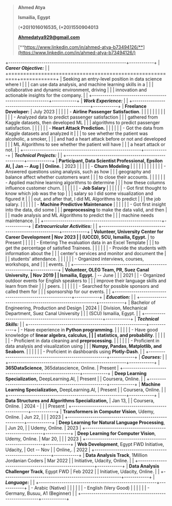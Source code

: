> **Ahmed Atya**
>
> **Ismailia, Egypt**
>
> (**+20)1016016535, (+20)1550904013**
>
> [**Ahmedatya929@gmail.com**](mailto:Ahmedatya929@gmail.com)
>
> [**https://www.linkedin.com/in/ahmed-atya-b73494126/**](https://www.linkedin.com/in/ahmed-atya-b73494126/)

+---------------------------------------------------------+------------+
| ***Career Objective:***                                 |            |
+=========================================================+============+
| Seeking an entry-level position in data science where I |            |
| can use data analysis, and machine learning skills in a |            |
| collaborative and dynamic environment, driving          |            |
| innovation and actionable insights for the company.     |            |
+---------------------------------------------------------+------------+
| ***Work Experience:***                                  |            |
+---------------------------------------------------------+------------+
| **Freelance Developer:**                                | July 2023  |
|                                                         |            |
| -   **Airline Passenger Satisfaction**.                 |            |
|                                                         |            |
| <!-- -->                                                |            |
|                                                         |            |
| -   Analyzed data to predict passenger satisfaction     |            |
|     gathered from Kaggle datasets, then developed ML    |            |
|     algorithms to predict passenger satisfaction.       |            |
|                                                         |            |
|     -   **Heart Attack Prediction.**                    |            |
|                                                         |            |
| -   Got the data from Kaggle datasets and analyzed it   |            |
|     to see whether the patient was alcoholic, a smoker, |            |
|     and had a heart attack before or not and developed  |            |
|     ML Algorithms to see whether the patient will have  |            |
|     a heart attack or not.                              |            |
+---------------------------------------------------------+------------+
| ***Technical Projects:***                               |            |
+---------------------------------------------------------+------------+
| **Participant, Data Scientist Professional, Epsilon AI, | Jan -- Aug |
| Online.**                                               | 2023       |
|                                                         |            |
| -   **Churn Modeling**                                  |            |
|                                                         |            |
| <!-- -->                                                |            |
|                                                         |            |
| -   Answered questions using analysis, such as how      |            |
|     geography and balance affect whether customers want |            |
|     to close their accounts.                            |            |
|                                                         |            |
| -   Applied machine learning algorithms to determine    |            |
|     how these columns influence customer churn.         |            |
|                                                         |            |
|     -   **Job Salary**                                  |            |
|                                                         |            |
| -   Got first thought to know which job was the top     |            |
|     salary so I did some visualization and figured it   |            |
|     out, and after that, I did ML Algorithms to predict |            |
|     the job salary.                                     |            |
|                                                         |            |
|     -   **Machine Predictive Maintenance**              |            |
|                                                         |            |
| -   Got first insight into the data, did some           |            |
|     **preprocessing** to make the data valid, and then  |            |
|     made analysis and ML Algorithms to predict the      |            |
|     machine needs maintenance.                          |            |
+---------------------------------------------------------+------------+
| ***Extracurricular Activities:***                       |            |
+---------------------------------------------------------+------------+
| **Volunteer, University Center for Career Development   | Nov 2023   |
| (UCCD), SCU, Ismailia, Egypt.**                         | to Present |
|                                                         |            |
| -   Entering The evaluation data in an Excel Template   |            |
|     to get the percentage of satisfied Trainees.        |            |
|                                                         |            |
| -   Provide the students with information about the     |            |
|     center's services and monitor and document the      |            |
|     students' attendance.                               |            |
|                                                         |            |
| -   Organized interviews, courses, workshops, and       |            |
|     events.                                             |            |
+---------------------------------------------------------+------------+
| **Volunteer, OLEG Team, PR, Suez Canal University,      | Nov 2019   |
| Ismailia, Egypt.**                                      | -- June    |
|                                                         | 2021       |
| -   Organized outdoor events for English speakers to    |            |
|     improve their language skills and learn from their  |            |
|     peers.                                              |            |
|                                                         |            |
| -   Searched for possible sponsors and called them for  |            |
|     sponsorship for our events.                         |            |
+---------------------------------------------------------+------------+
| ***Education:***                                        |            |
+---------------------------------------------------------+------------+
| Bachelor of Engineering, Production and Design          | 2024       |
| Division, Mechanical Department, Suez Canal University  |            |
| (SCU) Ismailia, Egypt.                                  |            |
+---------------------------------------------------------+------------+
| ***Technical Skills:***                                 |            |
+---------------------------------------------------------+------------+
| -   Have experience in **Python programming**.          |            |
|                                                         |            |
| -   Have good knowledge of **linear algebra, calculus,  |            |
|     statistics, and probability**.                      |            |
|                                                         |            |
| -   Proficient in data cleaning and **preprocessing**.  |            |
|                                                         |            |
| -   Proficient in data analysis and visualization using |            |
|     **Numpy, Pandas, Matplotlib, and Seaborn**.         |            |
|                                                         |            |
| -   Proficient in dashboards using **Plotly-Dash**.     |            |
+---------------------------------------------------------+------------+
| ***Courses:***                                          |            |
+---------------------------------------------------------+------------+
| **365DataScience**, 365datascience, Online.             | Present    |
+---------------------------------------------------------+------------+
| **Deep Learning Specialization,** DeepLearning.AI,      | Present    |
| Coursera, Online.                                       |            |
+---------------------------------------------------------+------------+
| **Machine Learning Specialization,** DeepLearning.AI,   | Present    |
| Coursera, Online.                                       |            |
+---------------------------------------------------------+------------+
| **Data Structures and Algorithms Specialization,**      | Jan 13,    |
| Coursera, Online.                                       | 2024 -     |
|                                                         | Present    |
+---------------------------------------------------------+------------+
| **Transformers in Computer Vision**, Udemy, Online.     | Jun 22,    |
|                                                         | 2023       |
+---------------------------------------------------------+------------+
| **Deep Learning for Natural Language Processing**,      | Jun 20,    |
| Udemy, Online.                                          | 2023       |
+---------------------------------------------------------+------------+
| **Deep Learning for Computer Vision**, Udemy, Online.   | Mar 20,    |
|                                                         | 2023       |
+---------------------------------------------------------+------------+
| **Web Development**, Egypt FWD Initiative, Udacity,     | Oct -- Nov |
| Online,.                                                | 2022       |
+---------------------------------------------------------+------------+
| **Data Analysis Track**, 1Million Jordanian Coders      | Mar 2022   |
| Initiative, Udacity, Online.                            |            |
+---------------------------------------------------------+------------+
| **Data Analysis Challenger Track**, Egypt FWD           | Feb 2022   |
| Initiative, Udacity, Online.                            |            |
+---------------------------------------------------------+------------+
| ***Language:***                                         |            |
+---------------------------------------------------------+------------+
| -   Arabic (Native)                                     |            |
|                                                         |            |
| -   English (Very Good)                                 |            |
|                                                         |            |
| -   Germany, Busuu, A1 (Beginner)                       |            |
+---------------------------------------------------------+------------+
